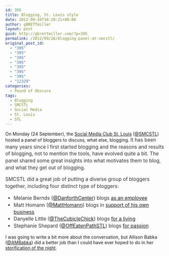 ```yaml
---
id: 395
title: Blogging, St. Louis style
date: 2012-09-26T16:20:21+00:00
author: gBRETTmiller
layout: post
guid: http://gbrettmiller.com/?p=395
permalink: /2012/09/26/blogging-panel-at-smcstl/
original_post_id:
  - "395"
  - "395"
  - "395"
  - "395"
  - "395"
  - "395"
  - "395"
  - "12329"
categories:
  - Pound of Obscure
tags:
  - Blogging
  - SMCSTL
  - Social Media
  - St. Louis
  - STL
---
```

On Monday (24 September), the [Social Media Club St. Louis](http://www.smcstl.com "If you get it, share it") ([@SMCSTL](http://twitter.com/smcstl)) hosted a panel of bloggers to discuss, what else, blogging. <span style="color:#333333;font-size:15.454545021057px;font-style:normal;line-height:21.818181991577px;">It has been many years since I first started blogging and the reasons and results of blogging, not to mention the tools, have evolved quite a bit. The panel shared some great insights into what motivates them to blog, and what they get out of blogging.  <!--more--></span>

<span style="color:#333333;font-size:15.454545021057px;font-style:normal;line-height:21.818181991577px;">SMCSTL did a great job of putting a diverse group of bloggers together, including four distinct type of bloggers:</span>

<ul style="color:#333333;font-size:15.454545021057px;font-style:normal;line-height:21.818181991577px;">
  <li>
    <span style="color:#333333;font-size:15.454545021057px;font-style:normal;line-height:21.818181991577px;">Melanie Bernds (</span><a style="font-size:15.454545021057px;font-style:normal;line-height:21.818181991577px;" href="http://twitter.com/DanforthCenter">@DanforthCenter</a><span style="color:#333333;font-size:15.454545021057px;font-style:normal;line-height:21.818181991577px;">) blogs <a title="Danforth Center - Roots & Shoots" href="http://www.danforthcenter.org/wordpress/?page_id=10">as an employee</a></span>
  </li>
  <li>
    <span style="color:#333333;font-size:15.454545021057px;font-style:normal;line-height:21.818181991577px;">Matt Homann (</span><a style="font-size:15.454545021057px;font-style:normal;line-height:21.818181991577px;" href="http://twitter.com/MattHomann">@MattHomann</a><span style="color:#333333;font-size:15.454545021057px;font-style:normal;line-height:21.818181991577px;">) blogs in <a title="the [non]billable hour" href="http://www.nonbillablehour.com/">support of his own business</a></span>
  </li>
  <li>
    <span style="color:#333333;font-size:15.454545021057px;font-style:normal;line-height:21.818181991577px;">Danyelle Little (</span><a style="font-size:15.454545021057px;font-style:normal;line-height:21.818181991577px;" href="http://twitter.com/TheCubicleChick">@TheCubicleChick</a><span style="color:#333333;font-size:15.454545021057px;font-style:normal;line-height:21.818181991577px;">) blogs <a title="Work. Life. Play. Lifestyle blog for fabulous cubes" href="http://www.thecubiclechick.com/">for a living</a></span>
  </li>
  <li>
    Stephanie Shepard (<span style="color:#333333;font-size:15.454545021057px;font-style:normal;line-height:21.818181991577px;"><a href="http://twitter.com/OffEatenPathSTL">@OffEatenPathSTL</a>) blogs <a title="Exploring St. Louis, one meal at a time..." href="http://offtheeatenpathstl.com/">for passion</a></span>
  </li>
</ul>

I was going to write a bit more about the conversation, but Allison Babka ([@AMBabka](http://twitter.com/AMBabka "Freelance writer/producer/social sparkplug.")) did a better job than I could have ever hoped to do in her [storification of the night](http://storify.com/ambabka/smcstl-blogging-panel-9-25-12 "Social Media Club St. Louis organized a varied panel of noted local bloggers - @DanforthCenter, @MattHomann, @TheCubicleChick, @OffEatenPathSTL - to share tips about blogging, content creation and scheduling, analytics and personal pride. @NickGilham moderated.").